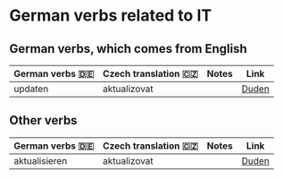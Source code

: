 # German verbs related to IT

## German verbs, which comes from English
| German verbs :de: | Czech translation :czech_republic: | Notes | Link |
| ------------- | --------- | --------- | --------- | 
| updaten | aktualizovat | | [Duden](https://www.duden.de/rechtschreibung/updaten) |

## Other verbs
| German verbs :de: | Czech translation :czech_republic: | Notes | Link |
| ------------- | --------- | --------- | --------- | 
| aktualisieren | aktualizovat | | [Duden](https://www.duden.de/rechtschreibung/updaten) |